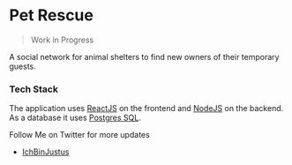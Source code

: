 # Pet Rescue

> Work in Progress

A social network for animal shelters to find new owners of their temporary guests.

### Tech Stack

The application uses [ReactJS]() on the frontend and [NodeJS]() on the backend. As a database it uses [Postgres SQL]().

Follow Me on Twitter for more updates

-   [IchBinJustus](https://twitter.com/ichbinjustus)
